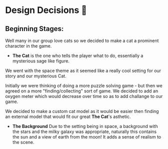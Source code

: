 # Design Decisions :thinking:

## Beginning Stages:

Well many in our group love cats so we decided to make a cat a prominent character in the game.
- **The Cat** is the one who tells the player what to do, essentially a mysterious sage like figure.

We went with the space theme as it seemed like a really cool setting for our story and our mysterious Cat.

Initially we were thinking of doing a more puzzle solving game - but then we agreed on a more "finding/collecting" sort of game. We decided to add an oxygen meter which would decrease over time so as to add challange to our game.

We decided to make a custom cat model as it would be easier then finding an external model that would fit our great **The Cat**'s asthetic.

- **The Background** Due to the setting being in space, a background with the stars and the milky galaxy was appropriate, naturally this contains the sun and a view of earth from the moon! It adds a sense of realism to the scene. 